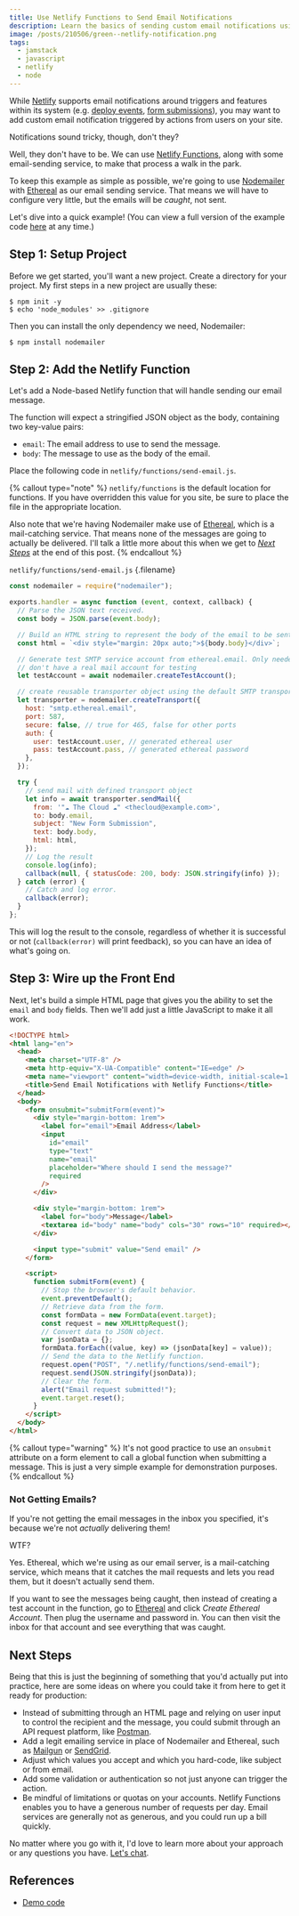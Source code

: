 ```yaml
---
title: Use Netlify Functions to Send Email Notifications
description: Learn the basics of sending custom email notifications using Netlify functions and your email service of choice.
image: /posts/210506/green--netlify-notification.png
tags:
  - jamstack
  - javascript
  - netlify
  - node
---
```


While [Netlify](/posts/wtf-is-netlify) supports email notifications around triggers and features within its system (e.g. [deploy events](https://docs.netlify.com/site-deploys/notifications/), [form submissions](https://docs.netlify.com/forms/notifications/)), you may want to add custom email notification triggered by actions from users on your site.

Notifications sound tricky, though, don't they?

Well, they don't have to be. We can use [Netlify Functions](https://www.netlify.com/products/functions/), along with some email-sending service, to make that process a walk in the park.

To keep this example as simple as possible, we're going to use [Nodemailer](https://nodemailer.com/about/) with [Ethereal](https://ethereal.email/) as our email sending service. That means we will have to configure very little, but the emails will be _caught_, not sent.

Let's dive into a quick example! (You can view a full version of the example code [here](https://github.com/seancdavis/seancdavis-com/tree/50322c36844e2db007a9daa29d6f22895febc90c/examples/netlify-functions-send-email) at any time.)

## Step 1: Setup Project

Before we get started, you'll want a new project. Create a directory for your project. My first steps in a new project are usually these:

    $ npm init -y
    $ echo 'node_modules' >> .gitignore

Then you can install the only dependency we need, Nodemailer:

    $ npm install nodemailer

## Step 2: Add the Netlify Function

Let's add a Node-based Netlify function that will handle sending our email message.

The function will expect a stringified JSON object as the body, containing two key-value pairs:

- `email`: The email address to use to send the message.
- `body`: The message to use as the body of the email.

Place the following code in `netlify/functions/send-email.js`.

{% callout type="note" %}
`netlify/functions` is the default location for functions. If you have overridden this value for you site, be sure to place the file in the appropriate location.

Also note that we're having Nodemailer make use of [Ethereal](https://ethereal.email/), which is a mail-catching service. That means none of the messages are going to actually be delivered. I'll talk a little more about this when we get to [_Next Steps_](#next-steps) at the end of this post.
{% endcallout %}

`netlify/functions/send-email.js` {.filename}

```js
const nodemailer = require("nodemailer");

exports.handler = async function (event, context, callback) {
  // Parse the JSON text received.
  const body = JSON.parse(event.body);

  // Build an HTML string to represent the body of the email to be sent.
  const html = `<div style="margin: 20px auto;">${body.body}</div>`;

  // Generate test SMTP service account from ethereal.email. Only needed if you
  // don't have a real mail account for testing
  let testAccount = await nodemailer.createTestAccount();

  // create reusable transporter object using the default SMTP transport
  let transporter = nodemailer.createTransport({
    host: "smtp.ethereal.email",
    port: 587,
    secure: false, // true for 465, false for other ports
    auth: {
      user: testAccount.user, // generated ethereal user
      pass: testAccount.pass, // generated ethereal password
    },
  });

  try {
    // send mail with defined transport object
    let info = await transporter.sendMail({
      from: '"☁️ The Cloud ☁️" <thecloud@example.com>',
      to: body.email,
      subject: "New Form Submission",
      text: body.body,
      html: html,
    });
    // Log the result
    console.log(info);
    callback(null, { statusCode: 200, body: JSON.stringify(info) });
  } catch (error) {
    // Catch and log error.
    callback(error);
  }
};
```

This will log the result to the console, regardless of whether it is successful or not (`callback(error)` will print feedback), so you can have an idea of what's going on.

## Step 3: Wire up the Front End

Next, let's build a simple HTML page that gives you the ability to set the `email` and `body` fields. Then we'll add just a little JavaScript to make it all work.

```html
<!DOCTYPE html>
<html lang="en">
  <head>
    <meta charset="UTF-8" />
    <meta http-equiv="X-UA-Compatible" content="IE=edge" />
    <meta name="viewport" content="width=device-width, initial-scale=1.0" />
    <title>Send Email Notifications with Netlify Functions</title>
  </head>
  <body>
    <form onsubmit="submitForm(event)">
      <div style="margin-bottom: 1rem">
        <label for="email">Email Address</label>
        <input
          id="email"
          type="text"
          name="email"
          placeholder="Where should I send the message?"
          required
        />
      </div>

      <div style="margin-bottom: 1rem">
        <label for="body">Message</label>
        <textarea id="body" name="body" cols="30" rows="10" required></textarea>
      </div>

      <input type="submit" value="Send email" />
    </form>

    <script>
      function submitForm(event) {
        // Stop the browser's default behavior.
        event.preventDefault();
        // Retrieve data from the form.
        const formData = new FormData(event.target);
        const request = new XMLHttpRequest();
        // Convert data to JSON object.
        var jsonData = {};
        formData.forEach((value, key) => (jsonData[key] = value));
        // Send the data to the Netlify function.
        request.open("POST", "/.netlify/functions/send-email");
        request.send(JSON.stringify(jsonData));
        // Clear the form.
        alert("Email request submitted!");
        event.target.reset();
      }
    </script>
  </body>
</html>
```

{% callout type="warning" %}
It's not good practice to use an `onsubmit` attribute on a form element to call a global function when submitting a message. This is just a very simple example for demonstration purposes.
{% endcallout %}

### Not Getting Emails?

If you're not getting the email messages in the inbox you specified, it's because we're not _actually_ delivering them!

WTF?

Yes. Ethereal, which we're using as our email server, is a mail-catching service, which means that it catches the mail requests and lets you read them, but it doesn't actually send them.

If you want to see the messages being caught, then instead of creating a test account in the function, go to [Ethereal](https://ethereal.email/) and click _Create Ethereal Account_. Then plug the username and password in. You can then visit the inbox for that account and see everything that was caught.

## Next Steps

Being that this is just the beginning of something that you'd actually put into practice, here are some ideas on where you could take it from here to get it ready for production:

- Instead of submitting through an HTML page and relying on user input to control the recipient and the message, you could submit through an API request platform, like [Postman](https://www.postman.com/).
- Add a legit emailing service in place of Nodemailer and Ethereal, such as [Mailgun](https://www.mailgun.com/) or [SendGrid](https://sendgrid.com/).
- Adjust which values you accept and which you hard-code, like subject or from email.
- Add some validation or authentication so not just anyone can trigger the action.
- Be mindful of limitations or quotas on your accounts. Netlify Functions enables you to have a generous number of requests per day. Email services are generally not as generous, and you could run up a bill quickly.

No matter where you go with it, I'd love to learn more about your approach or any questions you have. [Let's chat](https://twitter.com/seancdavis29).

## References

- [Demo code](https://github.com/seancdavis/netlify-functions-send-email)
